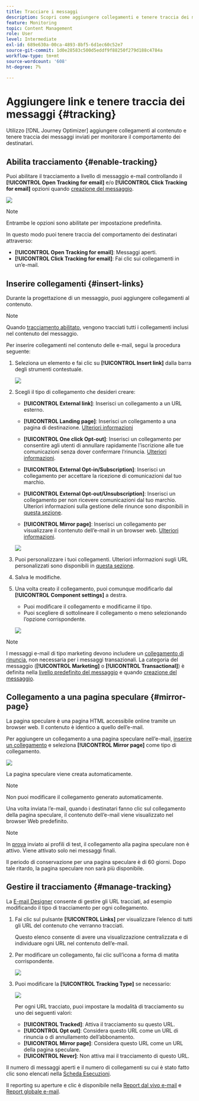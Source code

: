 ```yaml
---
title: Tracciare i messaggi
description: Scopri come aggiungere collegamenti e tenere traccia dei messaggi inviati
feature: Monitoring
topic: Content Management
role: User
level: Intermediate
exl-id: 689e630a-00ca-4893-8bf5-6d1ec60c52e7
source-git-commit: 1d0e28583c500d5eddf9f88250f279d188c4784a
workflow-type: tm+mt
source-wordcount: '608'
ht-degree: 7%

---
```


# Aggiungere link e tenere traccia dei messaggi {#tracking}

Utilizzo [!DNL Journey Optimizer] aggiungere collegamenti al contenuto e tenere traccia dei messaggi inviati per monitorare il comportamento dei destinatari.

## Abilita tracciamento {#enable-tracking}

Puoi abilitare il tracciamento a livello di messaggio e-mail controllando il **[!UICONTROL Open Tracking for email]** e/o **[!UICONTROL Click Tracking for email]** opzioni quando [creazione del messaggio](../messages/get-started-content.md).

![](assets/message-tracking.png)

>[!NOTE]
>
>Entrambe le opzioni sono abilitate per impostazione predefinita.

In questo modo puoi tenere traccia del comportamento dei destinatari attraverso:

* **[!UICONTROL Open Tracking for email]**: Messaggi aperti.
* **[!UICONTROL Click Tracking for email]**: Fai clic sui collegamenti in un’e-mail.

## Inserire collegamenti {#insert-links}

Durante la progettazione di un messaggio, puoi aggiungere collegamenti al contenuto.

>[!NOTE]
>
>Quando [tracciamento abilitato](#enable-tracking), vengono tracciati tutti i collegamenti inclusi nel contenuto del messaggio.

Per inserire collegamenti nel contenuto delle e-mail, segui la procedura seguente:

1. Seleziona un elemento e fai clic su **[!UICONTROL Insert link]** dalla barra degli strumenti contestuale.

   ![](assets/message-tracking-insert-link.png)

1. Scegli il tipo di collegamento che desideri creare:

   * **[!UICONTROL External link]**: Inserisci un collegamento a un URL esterno.

   * **[!UICONTROL Landing page]**: Inserisci un collegamento a una pagina di destinazione. [Ulteriori informazioni](../landing-pages/get-started-lp.md)

   * **[!UICONTROL One click Opt-out]**: Inserisci un collegamento per consentire agli utenti di annullare rapidamente l’iscrizione alle tue comunicazioni senza dover confermare l’rinuncia. [Ulteriori informazioni](../messages/consent.md#one-click-opt-out).

   * **[!UICONTROL External Opt-in/Subscription]**: Inserisci un collegamento per accettare la ricezione di comunicazioni dal tuo marchio.

   * **[!UICONTROL External Opt-out/Unsubscription]**: Inserisci un collegamento per non ricevere comunicazioni dal tuo marchio. Ulteriori informazioni sulla gestione delle rinunce sono disponibili in [questa sezione](../messages/consent.md#opt-out-management).

   * **[!UICONTROL Mirror page]**: Inserisci un collegamento per visualizzare il contenuto dell’e-mail in un browser web. [Ulteriori informazioni](#mirror-page).

   ![](assets/message-tracking-links.png)

1. Puoi personalizzare i tuoi collegamenti. Ulteriori informazioni sugli URL personalizzati sono disponibili in [questa sezione](../personalization/personalization-syntax.md#perso-urls).

1. Salva le modifiche.

1. Una volta creato il collegamento, puoi comunque modificarlo dal **[!UICONTROL Component settings]** a destra.

   * Puoi modificare il collegamento e modificarne il tipo.
   * Puoi scegliere di sottolineare il collegamento o meno selezionando l’opzione corrispondente.

   ![](assets/message-tracking-link-settings.png)

>[!NOTE]
>
>I messaggi e-mail di tipo marketing devono includere un [collegamento di rinuncia](../messages/consent.md#opt-out-management), non necessaria per i messaggi transazionali. La categoria del messaggio (**[!UICONTROL Marketing]** o **[!UICONTROL Transactional]**) è definita nella [livello predefinito del messaggio](../configuration/message-presets.md#email-type) e quando [creazione del messaggio](../messages/get-started-content.md#create-new-message).

## Collegamento a una pagina speculare {#mirror-page}

La pagina speculare è una pagina HTML accessibile online tramite un browser web. Il contenuto è identico a quello dell’e-mail.

Per aggiungere un collegamento a una pagina speculare nell’e-mail, [inserire un collegamento](#insert-links) e seleziona **[!UICONTROL Mirror page]** come tipo di collegamento.

![](assets/message-tracking-mirror-page.png)

La pagina speculare viene creata automaticamente.

>[!NOTE]
>
>Non puoi modificare il collegamento generato automaticamente.

Una volta inviata l’e-mail, quando i destinatari fanno clic sul collegamento della pagina speculare, il contenuto dell’e-mail viene visualizzato nel browser Web predefinito.

>[!NOTE]
>
>In [prova](preview.md#send-proofs) inviato ai profili di test, il collegamento alla pagina speculare non è attivo. Viene attivato solo nei messaggi finali.

Il periodo di conservazione per una pagina speculare è di 60 giorni. Dopo tale ritardo, la pagina speculare non sarà più disponibile.

## Gestire il tracciamento {#manage-tracking}

La [E-mail Designer](create-email-content.md) consente di gestire gli URL tracciati, ad esempio modificando il tipo di tracciamento per ogni collegamento.

1. Fai clic sul pulsante **[!UICONTROL Links]** per visualizzare l’elenco di tutti gli URL del contenuto che verranno tracciati.

   Questo elenco consente di avere una visualizzazione centralizzata e di individuare ogni URL nel contenuto dell’e-mail.

1. Per modificare un collegamento, fai clic sull’icona a forma di matita corrispondente.

   ![](assets/message-tracking-edit-links.png)

1. Puoi modificare la **[!UICONTROL Tracking Type]** se necessario:

   ![](assets/message-tracking-edit-a-link.png)

   Per ogni URL tracciato, puoi impostare la modalità di tracciamento su uno dei seguenti valori:

   * **[!UICONTROL Tracked]**: Attiva il tracciamento su questo URL.
   * **[!UICONTROL Opt out]**: Considera questo URL come un URL di rinuncia o di annullamento dell’abbonamento.
   * **[!UICONTROL Mirror page]**: Considera questo URL come un URL della pagina speculare.
   * **[!UICONTROL Never]**: Non attiva mai il tracciamento di questo URL. <!--This information is saved: if the URL appears again in a future message, its tracking is automatically deactivated.-->

Il numero di messaggi aperti e il numero di collegamenti su cui è stato fatto clic sono elencati nella [Scheda Esecuzioni](../reports/message-monitoring.md).

Il reporting su aperture e clic è disponibile nella [Report dal vivo e-mail](../reports/email-live-report.md) e [Report globale e-mail](../reports/email-global-report.md).
